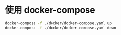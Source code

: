 # 使用 docker-compose

```bash
docker-compose -f ./docker/docker-compose.yaml up
docker-compose -f ./docker/docker-compose.yaml down
```
